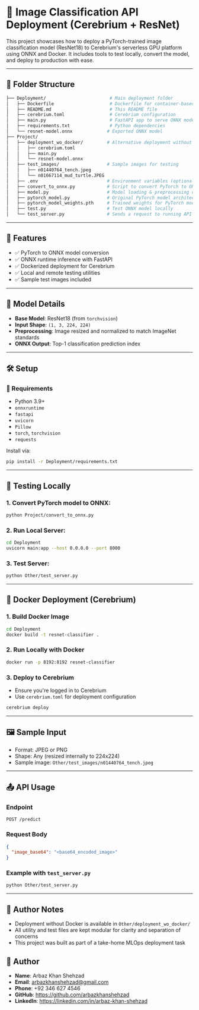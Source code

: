 # 🧠 Image Classification API Deployment (Cerebrium + ResNet)

This project showcases how to deploy a PyTorch-trained image classification model (ResNet18) to Cerebrium's serverless GPU platform using ONNX and Docker. It includes tools to test locally, convert the model, and deploy to production with ease.

---

## 📁 Folder Structure

```bash
├── Deployment/                        # Main deployment folder
│   ├── Dockerfile                     # Dockerfile for container-based deployment
│   ├── README.md                      # This README file
│   ├── cerebrium.toml                 # Cerebrium configuration
│   ├── main.py                        # FastAPI app to serve ONNX model
│   ├── requirements.txt               # Python dependencies
│   └── resnet-model.onnx             # Exported ONNX model
├── Project/
│   ├── deployment_wo_docker/         # Alternative deployment without Docker
│   │   ├── cerebrium.toml
│   │   ├── main.py
│   │   └── resnet-model.onnx
│   ├── test_images/                  # Sample images for testing
│   │   ├── n01440764_tench.jpeg
│   │   └── n01667114_mud_turtle.JPEG
│   ├── .env                          # Environment variables (optional)
│   ├── convert_to_onnx.py            # Script to convert PyTorch to ONNX
│   ├── model.py                      # Model loading & preprocessing utilities
│   ├── pytorch_model.py              # Original PyTorch model architecture
│   ├── pytorch_model_weights.pth     # Trained weights for PyTorch model
│   ├── test.py                       # Test ONNX model locally
│   └── test_server.py                # Sends a request to running API server
```

---

## 🚀 Features

* ✅ PyTorch to ONNX model conversion
* ✅ ONNX runtime inference with FastAPI
* ✅ Dockerized deployment for Cerebrium
* ✅ Local and remote testing utilities
* ✅ Sample test images included

---

## 🧠 Model Details

* **Base Model**: ResNet18 (from `torchvision`)
* **Input Shape**: `(1, 3, 224, 224)`
* **Preprocessing**: Image resized and normalized to match ImageNet standards
* **ONNX Output**: Top-1 classification prediction index

---

## 🛠️ Setup

### 🔧 Requirements

* Python 3.9+
* `onnxruntime`
* `fastapi`
* `uvicorn`
* `Pillow`
* `torch`, `torchvision`
* `requests`

Install via:

```bash
pip install -r Deployment/requirements.txt
```

---

## 🧪 Testing Locally

### 1. Convert PyTorch model to ONNX:

```bash
python Project/convert_to_onnx.py
```

### 2. Run Local Server:

```bash
cd Deployment
uvicorn main:app --host 0.0.0.0 --port 8000
```

### 3. Test Server:

```bash
python Other/test_server.py
```

---

## 🐳 Docker Deployment (Cerebrium)

### 1. Build Docker Image

```bash
cd Deployment
docker build -t resnet-classifier .
```

### 2. Run Locally with Docker

```bash
docker run -p 8192:8192 resnet-classifier
```

### 3. Deploy to Cerebrium

* Ensure you're logged in to Cerebrium
* Use `cerebrium.toml` for deployment configuration

```bash
cerebrium deploy
```

---

## 🖼️ Sample Input

* Format: JPEG or PNG
* Shape: Any (resized internally to 224x224)
* Sample image: `Other/test_images/n01440764_tench.jpeg`

---

## 📤 API Usage

### Endpoint

```http
POST /predict
```

### Request Body

```json
{
  "image_base64": "<base64_encoded_image>"
}
```

### Example with `test_server.py`

```bash
python Other/test_server.py
```

---

## 📝 Author Notes

* Deployment without Docker is available in `Other/deployment_wo_docker/`
* All utility and test files are kept modular for clarity and separation of concerns
* This project was built as part of a take-home MLOps deployment task

## 👤 Author

* **Name**: Arbaz Khan Shehzad
* **Email**: arbazkhanshehzad@gmail.com
* **Phone**: +92 346 627 4546
* **GitHub**: https://github.com/arbazkhanshehzad 
* **LinkedIn**: https://linkedin.com/in/arbaz-khan-shehzad
